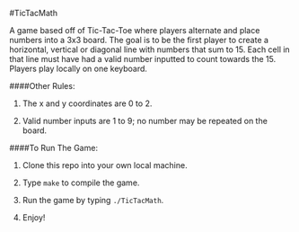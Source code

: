 #TicTacMath

A game based off of Tic-Tac-Toe where players alternate and place
numbers into a 3x3 board. The goal is to be the first player to
create a horizontal, vertical or diagonal line with numbers that sum
to 15. Each cell in that line must have had a valid number inputted
to count towards the 15. Players play locally on one keyboard.

####Other Rules:

1. The x and y coordinates are 0 to 2.

2. Valid number inputs are 1 to 9; no number may be repeated on the
board.

####To Run The Game:

1. Clone this repo into your own local machine.

2. Type `make` to compile the game.

3. Run the game by typing `./TicTacMath`.

4. Enjoy!
